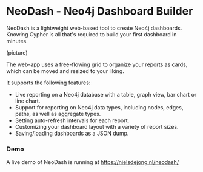 # NeoDash - Neo4j Dashboard Builder
NeoDash is a lightweight web-based tool to create Neo4j dashboards. 
Knowing Cypher is all that's required to build your first dashboard in minutes.

(picture)

The web-app uses a free-flowing grid to organize your reports as cards, which can be moved and resized to your liking.

 
It supports the following features:
- Live reporting on a Neo4j database with a table, graph view, bar chart or line chart.
- Support for reporting on Neo4j data types, including nodes, edges, paths, as well as aggregate types.
- Setting auto-refresh intervals for each report.
- Customizing your dashboard layout with a variety of report sizes.
- Saving/loading dashboards as a JSON dump.

### Demo
A live demo of NeoDash is running at https://nielsdejong.nl/neodash/
